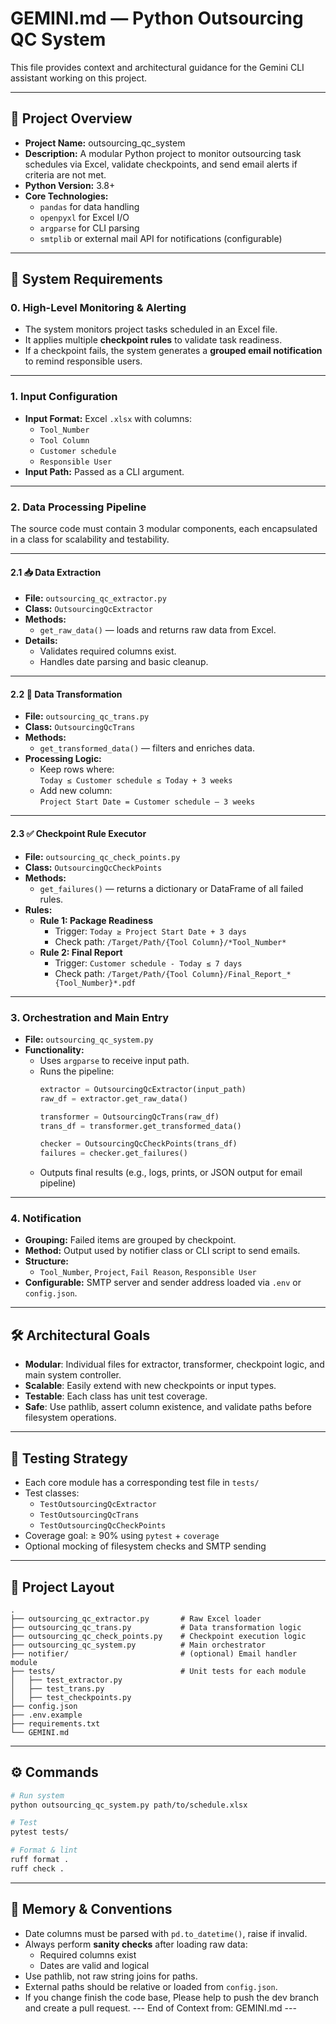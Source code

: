 # GEMINI.md — Python Outsourcing QC System

This file provides context and architectural guidance for the Gemini CLI assistant working on this project.

---

## 📌 Project Overview

- **Project Name:** outsourcing_qc_system  
- **Description:** A modular Python project to monitor outsourcing task schedules via Excel, validate checkpoints, and send email alerts if criteria are not met.  
- **Python Version:** 3.8+  
- **Core Technologies:**  
  - `pandas` for data handling  
  - `openpyxl` for Excel I/O  
  - `argparse` for CLI parsing  
  - `smtplib` or external mail API for notifications (configurable)

---

## 🧩 System Requirements

### 0. High-Level Monitoring & Alerting
- The system monitors project tasks scheduled in an Excel file.
- It applies multiple **checkpoint rules** to validate task readiness.
- If a checkpoint fails, the system generates a **grouped email notification** to remind responsible users.

---

### 1. Input Configuration
- **Input Format:** Excel `.xlsx` with columns:  
  - `Tool_Number`  
  - `Tool Column`  
  - `Customer schedule`  
  - `Responsible User`  
- **Input Path:** Passed as a CLI argument.  

---

### 2. Data Processing Pipeline

The source code must contain 3 modular components, each encapsulated in a class for scalability and testability.

---

#### 2.1 📥 Data Extraction
- **File:** `outsourcing_qc_extractor.py`  
- **Class:** `OutsourcingQcExtractor`  
- **Methods:**
  - `get_raw_data()` — loads and returns raw data from Excel.
- **Details:**  
  - Validates required columns exist.
  - Handles date parsing and basic cleanup.

---

#### 2.2 🔄 Data Transformation
- **File:** `outsourcing_qc_trans.py`  
- **Class:** `OutsourcingQcTrans`  
- **Methods:**
  - `get_transformed_data()` — filters and enriches data.
- **Processing Logic:**
  - Keep rows where:  
    `Today ≤ Customer schedule ≤ Today + 3 weeks`  
  - Add new column:  
    `Project Start Date = Customer schedule – 3 weeks`

---

#### 2.3 ✅ Checkpoint Rule Executor
- **File:** `outsourcing_qc_check_points.py`  
- **Class:** `OutsourcingQcCheckPoints`  
- **Methods:**
  - `get_failures()` — returns a dictionary or DataFrame of all failed rules.
- **Rules:**
  - **Rule 1: Package Readiness**
    - Trigger: `Today ≥ Project Start Date + 3 days`
    - Check path: `/Target/Path/{Tool Column}/*Tool_Number*`
  - **Rule 2: Final Report**
    - Trigger: `Customer schedule - Today ≤ 7 days`
    - Check path: `/Target/Path/{Tool Column}/Final_Report_*{Tool_Number}*.pdf`

---

### 3. Orchestration and Main Entry

- **File:** `outsourcing_qc_system.py`
- **Functionality:**  
  - Uses `argparse` to receive input path.
  - Runs the pipeline:
    ```python
    extractor = OutsourcingQcExtractor(input_path)
    raw_df = extractor.get_raw_data()

    transformer = OutsourcingQcTrans(raw_df)
    trans_df = transformer.get_transformed_data()

    checker = OutsourcingQcCheckPoints(trans_df)
    failures = checker.get_failures()
    ```
  - Outputs final results (e.g., logs, prints, or JSON output for email pipeline)

---

### 4. Notification

- **Grouping:** Failed items are grouped by checkpoint.
- **Method:** Output used by notifier class or CLI script to send emails.
- **Structure:**  
  - `Tool_Number`, `Project`, `Fail Reason`, `Responsible User`
- **Configurable:** SMTP server and sender address loaded via `.env` or `config.json`.

---

## 🛠 Architectural Goals

- **Modular**: Individual files for extractor, transformer, checkpoint logic, and main system controller.
- **Scalable**: Easily extend with new checkpoints or input types.
- **Testable**: Each class has unit test coverage.
- **Safe**: Use pathlib, assert column existence, and validate paths before filesystem operations.

---

## 🧪 Testing Strategy

- Each core module has a corresponding test file in `tests/`
- Test classes:
  - `TestOutsourcingQcExtractor`
  - `TestOutsourcingQcTrans`
  - `TestOutsourcingQcCheckPoints`
- Coverage goal: ≥ 90% using `pytest` + `coverage`
- Optional mocking of filesystem checks and SMTP sending

---

## 🔧 Project Layout

```
.
├── outsourcing_qc_extractor.py       # Raw Excel loader
├── outsourcing_qc_trans.py           # Data transformation logic
├── outsourcing_qc_check_points.py    # Checkpoint execution logic
├── outsourcing_qc_system.py          # Main orchestrator
├── notifier/                         # (optional) Email handler module
├── tests/                            # Unit tests for each module
│   ├── test_extractor.py
│   ├── test_trans.py
│   ├── test_checkpoints.py
├── config.json
├── .env.example
├── requirements.txt
└── GEMINI.md
```

---

## ⚙️ Commands

```bash
# Run system
python outsourcing_qc_system.py path/to/schedule.xlsx

# Test
pytest tests/

# Format & lint
ruff format .
ruff check .
```

---

## 🧠 Memory & Conventions

- Date columns must be parsed with `pd.to_datetime()`, raise if invalid.
- Always perform **sanity checks** after loading raw data:
  - Required columns exist
  - Dates are valid and logical
- Use pathlib, not raw string joins for paths.
- External paths should be relative or loaded from `config.json`.
- If you change finish the code base, Please help to push the dev branch and create a pull request.
--- End of Context from: GEMINI.md ---